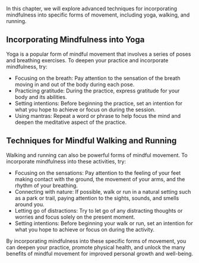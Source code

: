 
In this chapter, we will explore advanced techniques for incorporating mindfulness into specific forms of movement, including yoga, walking, and running.

Incorporating Mindfulness into Yoga
-----------------------------------

Yoga is a popular form of mindful movement that involves a series of poses and breathing exercises. To deepen your practice and incorporate mindfulness, try:

* Focusing on the breath: Pay attention to the sensation of the breath moving in and out of the body during each pose.
* Practicing gratitude: During the practice, express gratitude for your body and its abilities.
* Setting intentions: Before beginning the practice, set an intention for what you hope to achieve or focus on during the session.
* Using mantras: Repeat a word or phrase to help focus the mind and deepen the meditative aspect of the practice.

Techniques for Mindful Walking and Running
------------------------------------------

Walking and running can also be powerful forms of mindful movement. To incorporate mindfulness into these activities, try:

* Focusing on the sensations: Pay attention to the feeling of your feet making contact with the ground, the movement of your arms, and the rhythm of your breathing.
* Connecting with nature: If possible, walk or run in a natural setting such as a park or trail, paying attention to the sights, sounds, and smells around you.
* Letting go of distractions: Try to let go of any distracting thoughts or worries and focus solely on the present moment.
* Setting intentions: Before beginning your walk or run, set an intention for what you hope to achieve or focus on during the activity.

By incorporating mindfulness into these specific forms of movement, you can deepen your practice, promote physical health, and unlock the many benefits of mindful movement for improved personal growth and well-being.

